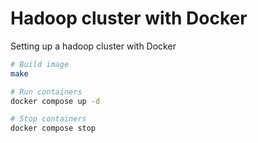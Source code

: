 # Hadoop cluster with Docker

Setting up a hadoop cluster with Docker

```bash
# Build image
make

# Run containers
docker compose up -d

# Stop containers
docker compose stop
```